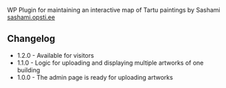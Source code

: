 WP Plugin for maintaining an interactive map of Tartu paintings by Sashami
[sashami.opsti.ee](https://sashami.opsti.ee)

## Changelog
- 1.2.0 - Available for visitors
- 1.1.0 - Logic for uploading and displaying multiple artworks of one building
- 1.0.0 - The admin page is ready for uploading artworks